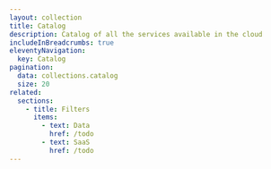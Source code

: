 ```yaml
---
layout: collection
title: Catalog
description: Catalog of all the services available in the cloud
includeInBreadcrumbs: true
eleventyNavigation:
  key: Catalog
pagination:
  data: collections.catalog
  size: 20
related:
  sections:
    - title: Filters
      items:
        - text: Data
          href: /todo
        - text: SaaS
          href: /todo
---
```

